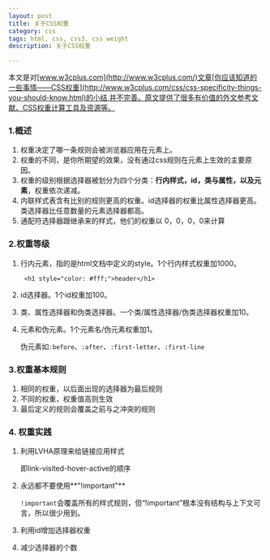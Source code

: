```yaml
---
layout: post
title: 关于CSS权重
category: css
tags: html, css, css3, css weight
description: 关于CSS权重

---
```


本文是对[www.w3cplus.com](http://www.w3cplus.com/)文章[你应该知道的一些事情——CSS权重](http://www.w3cplus.com/css/css-specificity-things-you-should-know.html)的小结,并不完善。原文提供了很多有价值的外文参考文献、CSS权重计算工具及资源等。

### 1.概述

1. 权重决定了哪一条规则会被浏览器应用在元素上。
2. 权重的不同，是你所期望的效果，没有通过css规则在元素上生效的主要原因。
3. 权重的级别根据选择器被划分为四个分类：**行内样式，id，类与属性，以及元素**，权重依次递减。
4. 内联样式表含有比别的规则更高的权重。id选择器的权重比属性选择器更高。类选择器比任意数量的元素选择器都高。
5. 通配符选择器跟继承来的样式，他们的权重以 0，0，0，0来计算

### 2.权重等级

1. 行内元素，指的是html文档中定义的style。1个行内样式权重加1000。

		<h1 style="color: #fff;">header</h1>

2. id选择器。1个id权重加100。
3. 类、属性选择器和伪类选择器。一个类/属性选择器/伪类选择器权重加10。
4. 元素和伪元素。1个元素名/伪元素权重加1。

	伪元素如`:before`、`:after`、`:first-letter`、`:first-line`

### 3.权重基本规则

1. 相同的权重，以后面出现的选择器为最后规则
2. 不同的权重，权重值高则生效
3. 最后定义的规则会覆盖之前与之冲突的规则

### 4. 权重实践

1. 利用LVHA原理来给链接应用样式

	即link-visited-hover-active的顺序

2. 永远都不要使用**"!important"**

	`!important`会覆盖所有的样式规则，但“!important”根本没有结构与上下文可言，所以很少用到。

3. 利用id增加选择器权重
4. 减少选择器的个数



